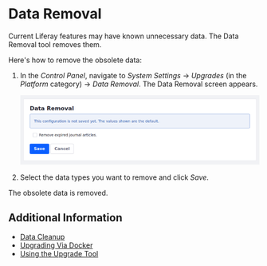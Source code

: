 # Data Removal

Current Liferay features may have known unnecessary data. The Data Removal tool removes them.

Here's how to remove the obsolete data:

1. In the *Control Panel*, navigate to *System Settings* &rarr; *Upgrades* (in the *Platform* category) &rarr; *Data Removal*. The Data Removal screen appears.

    ![Here is the Data Removal screen.](./data-removal/images/01.png)

1. Select the data types you want to remove and click *Save*.

The obsolete data is removed.

## Additional Information

* [Data Cleanup](./data-cleanup.md)
* [Upgrading Via Docker](../upgrade-basics/upgrading-via-docker.md)
* [Using the Upgrade Tool](../upgrade-basics/using-the-database-upgrade-tool.md)